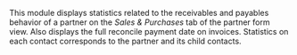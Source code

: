 This module displays statistics related to the receivables and payables
behavior of a partner on the *Sales & Purchases* tab of the partner form
view. Also displays the full reconcile payment date on invoices.
Statistics on each contact corresponds to the partner and its child
contacts.
